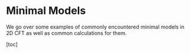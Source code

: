# Minimal Models

We go over some examples of commonly encountered minimal models in 2D CFT as well as common calculations for them.

[toc]

# 